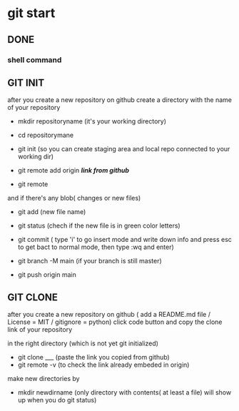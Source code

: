 # git start 

## DONE

### shell command 

## GIT INIT

after you create a new repository on github
create a directory with the name of your repository
- mkdir repositoryname  (it's your working directory)

- cd repositorymane

- git init  (so you can create staging area and local repo connected to your working dir)

- git remote add origin ___link from github___

- git remote 

and if there's any blob( changes or new files) 
- git add (new file name)

- git status (chech if the new file is in green color letters)

- git commit
( type 'i' to go insert mode and write down info and press esc to get bact to normal mode, then type :wq and enter)

- git branch -M main (if your branch is still master)

- git push origin main  



## GIT CLONE

after you create a new repository on github ( add a README.md file / License = MIT / gitignore = python)
click code button and copy the clone link of your repository

in the right directory (which is not yet git initialized)
- git clone ___  (paste the link you copied from github)
- git remote -v  (to check the link already embeded in  origin)

make new directories by
- mkdir newdirname
(only directory with contents( at least a file) will show up when you do git status)  
